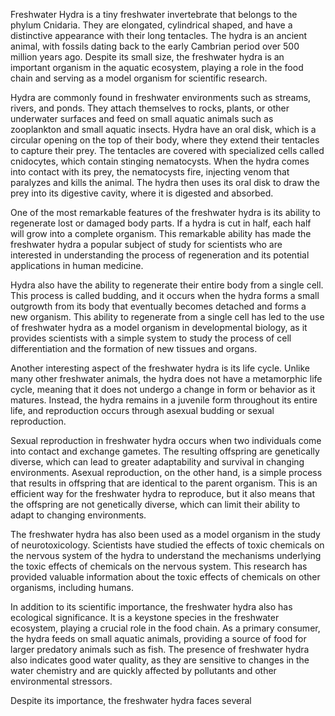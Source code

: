 Freshwater Hydra is a tiny freshwater invertebrate that belongs to the phylum Cnidaria. They are elongated, cylindrical shaped, and have a distinctive appearance with their long tentacles. The hydra is an ancient animal, with fossils dating back to the early Cambrian period over 500 million years ago. Despite its small size, the freshwater hydra is an important organism in the aquatic ecosystem, playing a role in the food chain and serving as a model organism for scientific research.

Hydra are commonly found in freshwater environments such as streams, rivers, and ponds. They attach themselves to rocks, plants, or other underwater surfaces and feed on small aquatic animals such as zooplankton and small aquatic insects. Hydra have an oral disk, which is a circular opening on the top of their body, where they extend their tentacles to capture their prey. The tentacles are covered with specialized cells called cnidocytes, which contain stinging nematocysts. When the hydra comes into contact with its prey, the nematocysts fire, injecting venom that paralyzes and kills the animal. The hydra then uses its oral disk to draw the prey into its digestive cavity, where it is digested and absorbed.

One of the most remarkable features of the freshwater hydra is its ability to regenerate lost or damaged body parts. If a hydra is cut in half, each half will grow into a complete organism. This remarkable ability has made the freshwater hydra a popular subject of study for scientists who are interested in understanding the process of regeneration and its potential applications in human medicine.

Hydra also have the ability to regenerate their entire body from a single cell. This process is called budding, and it occurs when the hydra forms a small outgrowth from its body that eventually becomes detached and forms a new organism. This ability to regenerate from a single cell has led to the use of freshwater hydra as a model organism in developmental biology, as it provides scientists with a simple system to study the process of cell differentiation and the formation of new tissues and organs.

Another interesting aspect of the freshwater hydra is its life cycle. Unlike many other freshwater animals, the hydra does not have a metamorphic life cycle, meaning that it does not undergo a change in form or behavior as it matures. Instead, the hydra remains in a juvenile form throughout its entire life, and reproduction occurs through asexual budding or sexual reproduction.

Sexual reproduction in freshwater hydra occurs when two individuals come into contact and exchange gametes. The resulting offspring are genetically diverse, which can lead to greater adaptability and survival in changing environments. Asexual reproduction, on the other hand, is a simple process that results in offspring that are identical to the parent organism. This is an efficient way for the freshwater hydra to reproduce, but it also means that the offspring are not genetically diverse, which can limit their ability to adapt to changing environments.

The freshwater hydra has also been used as a model organism in the study of neurotoxicology. Scientists have studied the effects of toxic chemicals on the nervous system of the hydra to understand the mechanisms underlying the toxic effects of chemicals on the nervous system. This research has provided valuable information about the toxic effects of chemicals on other organisms, including humans.

In addition to its scientific importance, the freshwater hydra also has ecological significance. It is a keystone species in the freshwater ecosystem, playing a crucial role in the food chain. As a primary consumer, the hydra feeds on small aquatic animals, providing a source of food for larger predatory animals such as fish. The presence of freshwater hydra also indicates good water quality, as they are sensitive to changes in the water chemistry and are quickly affected by pollutants and other environmental stressors.

Despite its importance, the freshwater hydra faces several